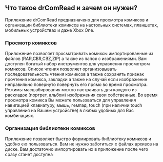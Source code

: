 ## Что такое drComRead и зачем он нужен?

Приложение drComRead предназначено для просмотра комиксов и организации библиотеки комиксов на настольных системах, планшетах, мобильных устройствах и даже Xbox One.

### Просмотр комиксов

Приложение позволяет просматривать комиксы импортированные из файлов (RAR,CBR,CBZ,ZIP) а также из папок с изображениями. Вам доступен богатый набор инструментов для управления просмотром комиксов. Список чтения позволяет организовывать последовательность чтения комиксов а также сохранять признак прочтения комикса, закладки а также на случай если изображение неправильно повернуто повернуть его прямо во время просмотра. Режимы масшабирования можно настраивать для каждого из раскладок (портрет, альбом) изображения свои собственные. Во время просмотра комикса Вы можете пользоваться для управления навигацией клавиатуру, мышь, гемпад, touch (при наличии touch управления на Вашем устройстве) в любых удобных для Вас комбинациях.

### Организация библиотеки комиксов

Приложение позволяет быстро формировать библиотеку комиксов и удобно ею пользоваться. Вам не нужно заботиться о файлах архивов на диске. Вам достаточно импортировать их в приложение после чего сразу станет доступна 
   
